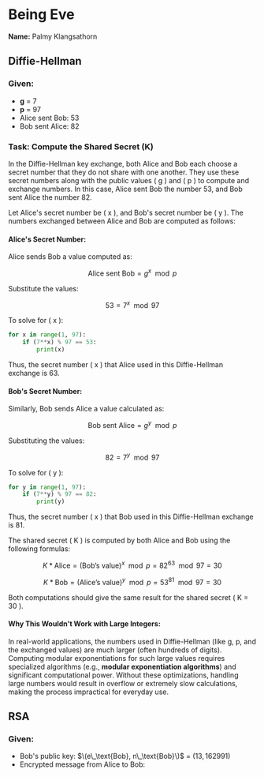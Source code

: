 # Being Eve

**Name:** Palmy Klangsathorn

## Diffie-Hellman

### Given:

- **g** = 7
- **p** = 97
- Alice sent Bob: 53
- Bob sent Alice: 82

### Task: Compute the Shared Secret (K)

In the Diffie-Hellman key exchange, both Alice and Bob each choose a secret number that they do not share with one another. They use these secret numbers along with the public values \( g \) and \( p \) to compute and exchange numbers. In this case, Alice sent Bob the number 53, and Bob sent Alice the number 82.

Let Alice's secret number be \( x \), and Bob's secret number be \( y \). The numbers exchanged between Alice and Bob are computed as follows:

#### Alice's Secret Number:

Alice sends Bob a value computed as:

$$
\text{Alice sent Bob} = g^x \mod p
$$

Substitute the values:

$$
53 = 7^x \mod 97
$$

To solve for \( x \):

```python
for x in range(1, 97):
    if (7**x) % 97 == 53:
        print(x)
```

Thus, the secret number \( x \) that Alice used in this Diffie-Hellman exchange is 63.

#### Bob's Secret Number:

Similarly, Bob sends Alice a value calculated as:

$$
\text{Bob sent Alice} = g^y \mod p
$$

Substituting the values:

$$
82 = 7^y \mod 97
$$

To solve for \( y \):

```python
for y in range(1, 97):
    if (7**y) % 97 == 82:
        print(y)
```

Thus, the secret number \( x \) that Bob used in this Diffie-Hellman exchange is 81.

The shared secret \( K \) is computed by both Alice and Bob using the following formulas:

$$
K*{\text{Alice}} = (\text{Bob's value})^x \mod p = 82^{63} \mod 97 = 30
$$

$$
K*{\text{Bob}} = (\text{Alice's value})^y \mod p = 53^{81} \mod 97 = 30
$$

Both computations should give the same result for the shared secret \( K = 30 \).

#### Why This Wouldn't Work with Large Integers:

In real-world applications, the numbers used in Diffie-Hellman (like g, p, and the exchanged values) are much larger (often hundreds of digits). Computing modular exponentiations for such large values requires specialized algorithms (e.g., **modular exponentiation algorithms**) and significant computational power. Without these optimizations, handling large numbers would result in overflow or extremely slow calculations, making the process impractical for everyday use.

## RSA

### Given:

- Bob's public key: $\(e\_\text{Bob}, n\_\text{Bob}\)$ = $(13, 162991)$
- Encrypted message from Alice to Bob:
